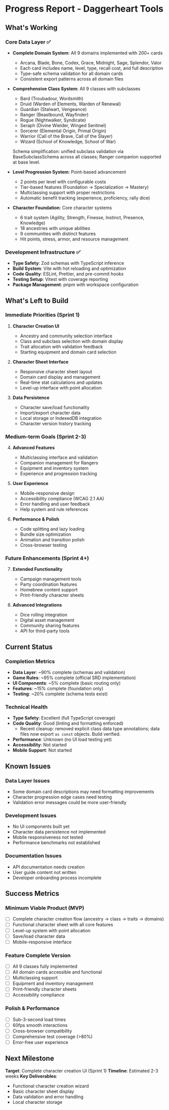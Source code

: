 # Progress Report - Daggerheart Tools

## What's Working

### Core Data Layer ✅

- **Complete Domain System**: All 9 domains implemented with 200+ cards
  - Arcana, Blade, Bone, Codex, Grace, Midnight, Sage, Splendor, Valor
  - Each card includes name, level, type, recall cost, and full description
  - Type-safe schema validation for all domain cards
  - Consistent export patterns across all domain files

- **Comprehensive Class System**: All 9 classes with subclasses
  - Bard (Troubadour, Wordsmith)
  - Druid (Warden of Elements, Warden of Renewal)
  - Guardian (Stalwart, Vengeance)
  - Ranger (Beastbound, Wayfinder)
  - Rogue (Nightwalker, Syndicate)
  - Seraph (Divine Wielder, Winged Sentinel)
  - Sorcerer (Elemental Origin, Primal Origin)
  - Warrior (Call of the Brave, Call of the Slayer)
  - Wizard (School of Knowledge, School of War)

  Schema simplification: unified subclass validation via BaseSubclassSchema across all classes; Ranger companion supported at base level.

- **Level Progression System**: Point-based advancement
  - 2 points per level with configurable costs
  - Tier-based features (Foundation → Specialization → Mastery)
  - Multiclassing support with proper restrictions
  - Automatic benefit tracking (experience, proficiency, rally dice)

- **Character Foundation**: Core character systems
  - 6 trait system (Agility, Strength, Finesse, Instinct, Presence, Knowledge)
  - 18 ancestries with unique abilities
  - 9 communities with distinct features
  - Hit points, stress, armor, and resource management

### Development Infrastructure ✅

- **Type Safety**: Zod schemas with TypeScript inference
- **Build System**: Vite with hot reloading and optimization
- **Code Quality**: ESLint, Prettier, and pre-commit hooks
- **Testing Setup**: Vitest with coverage reporting
- **Package Management**: pnpm with workspace configuration

## What's Left to Build

### Immediate Priorities (Sprint 1)

1. **Character Creation UI**
   - Ancestry and community selection interface
   - Class and subclass selection with domain display
   - Trait allocation with validation feedback
   - Starting equipment and domain card selection

2. **Character Sheet Interface**
   - Responsive character sheet layout
   - Domain card display and management
   - Real-time stat calculations and updates
   - Level-up interface with point allocation

3. **Data Persistence**
   - Character save/load functionality
   - Import/export character data
   - Local storage or IndexedDB integration
   - Character version history tracking

### Medium-term Goals (Sprint 2-3)

4. **Advanced Features**
   - Multiclassing interface and validation
   - Companion management for Rangers
   - Equipment and inventory system
   - Experience and progression tracking

5. **User Experience**
   - Mobile-responsive design
   - Accessibility compliance (WCAG 2.1 AA)
   - Error handling and user feedback
   - Help system and rule references

6. **Performance & Polish**
   - Code splitting and lazy loading
   - Bundle size optimization
   - Animation and transition polish
   - Cross-browser testing

### Future Enhancements (Sprint 4+)

7. **Extended Functionality**
   - Campaign management tools
   - Party coordination features
   - Homebrew content support
   - Print-friendly character sheets

8. **Advanced Integrations**
   - Dice rolling integration
   - Digital asset management
   - Community sharing features
   - API for third-party tools

## Current Status

### Completion Metrics

- **Data Layer**: ~90% complete (schemas and validation)
- **Game Rules**: ~95% complete (official SRD implementation)
- **UI Components**: ~5% complete (basic routing only)
- **Features**: ~15% complete (foundation only)
- **Testing**: ~20% complete (schema tests exist)

### Technical Health

- **Type Safety**: Excellent (full TypeScript coverage)
- **Code Quality**: Good (linting and formatting enforced)
  - Recent cleanup: removed explicit class data type annotations; data files now export `as const` objects. Build verified.
- **Performance**: Unknown (no UI load testing yet)
- **Accessibility**: Not started
- **Mobile Support**: Not started

## Known Issues

### Data Layer Issues

- Some domain card descriptions may need formatting improvements
- Character progression edge cases need testing
- Validation error messages could be more user-friendly

### Development Issues

- No UI components built yet
- Character data persistence not implemented
- Mobile responsiveness not tested
- Performance benchmarks not established

### Documentation Issues

- API documentation needs creation
- User guide content not written
- Developer onboarding process incomplete

## Success Metrics

### Minimum Viable Product (MVP)

- [ ] Complete character creation flow (ancestry → class → traits → domains)
- [ ] Functional character sheet with all core features
- [ ] Level-up system with point allocation
- [ ] Save/load character data
- [ ] Mobile-responsive interface

### Feature Complete Version

- [ ] All 9 classes fully implemented
- [ ] All domain cards accessible and functional
- [ ] Multiclassing support
- [ ] Equipment and inventory management
- [ ] Print-friendly character sheets
- [ ] Accessibility compliance

### Polish & Performance

- [ ] Sub-3-second load times
- [ ] 60fps smooth interactions
- [ ] Cross-browser compatibility
- [ ] Comprehensive test coverage (>80%)
- [ ] Error-free user experience

## Next Milestone

**Target**: Complete character creation UI (Sprint 1)
**Timeline**: Estimated 2-3 weeks
**Key Deliverables**:

- Functional character creation wizard
- Basic character sheet display
- Data validation and error handling
- Local character storage
